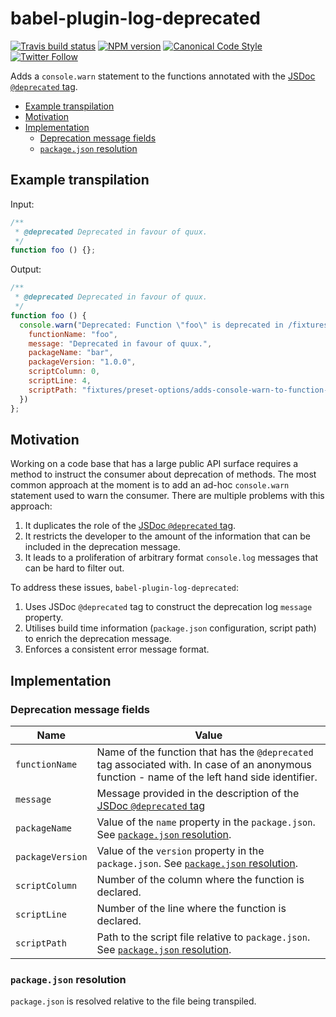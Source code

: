# babel-plugin-log-deprecated

[![Travis build status](http://img.shields.io/travis/gajus/babel-plugin-log-deprecated/master.svg?style=flat-square)](https://travis-ci.org/gajus/babel-plugin-log-deprecated)
[![NPM version](http://img.shields.io/npm/v/babel-plugin-log-deprecated.svg?style=flat-square)](https://www.npmjs.org/package/babel-plugin-log-deprecated)
[![Canonical Code Style](https://img.shields.io/badge/code%20style-canonical-blue.svg?style=flat-square)](https://github.com/gajus/canonical)
[![Twitter Follow](https://img.shields.io/twitter/follow/kuizinas.svg?style=social&label=Follow)](https://twitter.com/kuizinas)

Adds a `console.warn` statement to the functions annotated with the [JSDoc `@deprecated` tag](http://usejsdoc.org/tags-deprecated.html).

* [Example transpilation](#example-transpilation)
* [Motivation](#motivation)
* [Implementation](#implementation)
  * [Deprecation message fields](#deprecation-message-filds)
  * [`package.json` resolution](#packagejson-resolution)

## Example transpilation

Input:

```js
/**
 * @deprecated Deprecated in favour of quux.
 */
function foo () {};

```

Output:

```js
/**
 * @deprecated Deprecated in favour of quux.
 */
function foo () {
  console.warn("Deprecated: Function \"foo\" is deprecated in /fixtures/preset-options/adds-console-warn-to-function-declaration/actual.js on line 4", {
    functionName: "foo",
    message: "Deprecated in favour of quux.",
    packageName: "bar",
    packageVersion: "1.0.0",
    scriptColumn: 0,
    scriptLine: 4,
    scriptPath: "fixtures/preset-options/adds-console-warn-to-function-declaration/actual.js"
  })
};

```

## Motivation

Working on a code base that has a large public API surface requires a method to instruct the consumer about deprecation of methods. The most common approach at the moment is to add an ad-hoc `console.warn` statement used to warn the consumer. There are multiple problems with this approach:

1. It duplicates the role of the [JSDoc `@deprecated` tag](http://usejsdoc.org/tags-deprecated.html).
1. It restricts the developer to the amount of the information that can be included in the deprecation message.
1. It leads to a proliferation of arbitrary format `console.log` messages that can be hard to filter out.

To address these issues, `babel-plugin-log-deprecated`:

1. Uses JSDoc `@deprecated` tag to construct the deprecation log `message` property.
1. Utilises build time information (`package.json` configuration, script path) to enrich the deprecation message.
1. Enforces a consistent error message format.

## Implementation

### Deprecation message fields

|Name|Value|
|---|---|
|`functionName`|Name of the function that has the `@deprecated` tag associated with. In case of an anonymous function - name of the left hand side identifier.|
|`message`|Message provided in the description of the [JSDoc `@deprecated` tag](http://usejsdoc.org/tags-deprecated.html)|
|`packageName`|Value of the `name` property in the `package.json`. See [`package.json` resolution](#packagejson-resolution).|
|`packageVersion`|Value of the `version` property in the `package.json`. See [`package.json` resolution](#packagejson-resolution).|
|`scriptColumn`|Number of the column where the function is declared.|
|`scriptLine`|Number of the line where the function is declared.|
|`scriptPath`|Path to the script file relative to `package.json`. See [`package.json` resolution](#packagejson-resolution).|

### `package.json` resolution

`package.json` is resolved relative to the file being transpiled.
